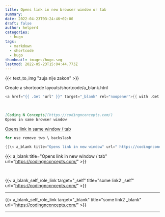 ```yaml
---
title: Opens link in new browser window or tab
summary:
date: 2022-04-23T03:24:46+02:00
draft: false
author: helper4
categories:
  - hugo
tags:
  - markdown
  - shortcode
  - hugo
thumbnail: images/hugo.svg
lastmod: 2022-05-23T15:04:44.773Z
---
```


{{< text_to_img "zuja nije zakon" >}}

Create a shortcode layouts/shortcode/a_blank.htnl
``` go
<a href="{{ .Get "url" }}" target="_blank" rel="noopener">{{ with .Get "title" }}{{.}}{{else}}{{.Get "url"}}{{end}}</a>
```
&nbsp;



```md
[Coding N Concepts](https://codingnconcepts.com/)
Opens in same browser window
```
 [Opens link in same window / tab](https://codingnconcepts.com/)



```go
for use remove two \ backslash

{{\< a_blank title="Opens link in new window" url=" https://codingnconcepts.com/ " >\}}
```
 {{< a_blank title="Opens link in new window / tab" url="https://codingnconcepts.com/" >}}

&nbsp;

{{< a_blank_self_role_link target="_self" title="some link2 _self" url="https://codingnconcepts.com/" >}}

---

{{< a_blank_self_role_link target="_blank" title="some link2 _blank" url="https://codingnconcepts.com/" >}}

---
&nbsp;